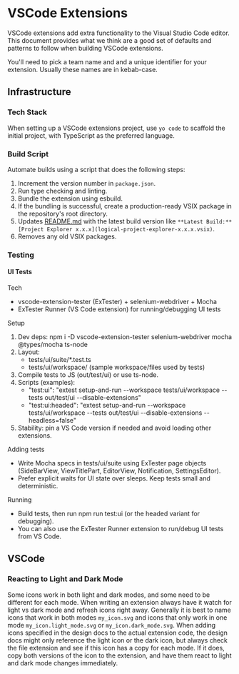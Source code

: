 # VSCode Extensions

VSCode extensions add extra functionality to the Visual Studio Code editor. This document provides what we think are a good set of defaults and patterns to follow when building VSCode extensions.

You'll need to pick a team name and and a unique identifier for your extension. Usually these names are in kebab-case.

## Infrastructure

### Tech Stack

When setting up a VSCode extensions project, use `yo code` to scaffold the initial project, with TypeScript as the preferred language.

### Build Script

Automate builds using a script that does the following steps:

1. Increment the version number in `package.json`.
2. Run type checking and linting.
3. Bundle the extension using esbuild.
4. If the bundling is successful, create a production-ready VSIX package in the repository's root directory.
5. Updates [README.md](/README.md) with the latest build version like `**Latest Build:** [Project Explorer x.x.x](logical-project-explorer-x.x.x.vsix)`.
6. Removes any old VSIX packages.

### Testing

#### UI Tests

Tech

- vscode-extension-tester (ExTester) + selenium-webdriver + Mocha
- ExTester Runner (VS Code extension) for running/debugging UI tests

Setup

1. Dev deps: npm i -D vscode-extension-tester selenium-webdriver mocha @types/mocha ts-node
2. Layout:
   - tests/ui/suite/\*.test.ts
   - tests/ui/workspace/ (sample workspace/files used by tests)
3. Compile tests to JS (out/test/ui) or use ts-node.
4. Scripts (examples):
   - "test:ui": "extest setup-and-run --workspace tests/ui/workspace --tests out/test/ui --disable-extensions"
   - "test:ui:headed": "extest setup-and-run --workspace tests/ui/workspace --tests out/test/ui --disable-extensions --headless=false"
5. Stability: pin a VS Code version if needed and avoid loading other extensions.

Adding tests

- Write Mocha specs in tests/ui/suite using ExTester page objects (SideBarView, ViewTitlePart, EditorView, Notification, SettingsEditor).
- Prefer explicit waits for UI state over sleeps. Keep tests small and deterministic.

Running

- Build tests, then run npm run test:ui (or the headed variant for debugging).
- You can also use the ExTester Runner extension to run/debug UI tests from VS Code.

## VSCode

### Reacting to Light and Dark Mode

Some icons work in both light and dark modes, and some need to be different for each mode. When writing an extension always have it watch for light vs dark mode and refresh icons right away. Generally it is best to name icons that work in both modes `my_icon.svg` and icons that only work in one mode `my_icon.light_mode.svg` or `my_icon.dark_mode.svg`. When adding icons specified in the design docs to the actual extension code, the design docs might only reference the light icon or the dark icon, but always check the file extension and see if this icon has a copy for each mode. If it does, copy both versions of the icon to the extension, and have them react to light and dark mode changes immediately.
